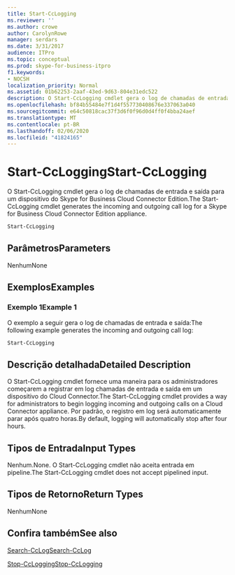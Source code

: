 ```yaml
---
title: Start-CcLogging
ms.reviewer: ''
ms.author: crowe
author: CarolynRowe
manager: serdars
ms.date: 3/31/2017
audience: ITPro
ms.topic: conceptual
ms.prod: skype-for-business-itpro
f1.keywords:
- NOCSH
localization_priority: Normal
ms.assetid: 01b62253-2aaf-43ed-9d63-804e31edc522
description: O Start-CcLogging cmdlet gera o log de chamadas de entrada e saída para um dispositivo do Skype for Business Cloud Connector Edition.
ms.openlocfilehash: bf84b55484e7f1d4f557730408676e337063a040
ms.sourcegitcommit: e64c50818cac37f3d6f0f96d0d4ff0f4bba24aef
ms.translationtype: MT
ms.contentlocale: pt-BR
ms.lasthandoff: 02/06/2020
ms.locfileid: "41824165"
---
```

# <a name="start-cclogging"></a><span data-ttu-id="a6c60-103">Start-CcLogging</span><span class="sxs-lookup"><span data-stu-id="a6c60-103">Start-CcLogging</span></span>
 
<span data-ttu-id="a6c60-104">O Start-CcLogging cmdlet gera o log de chamadas de entrada e saída para um dispositivo do Skype for Business Cloud Connector Edition.</span><span class="sxs-lookup"><span data-stu-id="a6c60-104">The Start-CcLogging cmdlet generates the incoming and outgoing call log for a Skype for Business Cloud Connector Edition appliance.</span></span> 
  
```powershell
Start-CcLogging
```

## <a name="parameters"></a><span data-ttu-id="a6c60-105">Parâmetros</span><span class="sxs-lookup"><span data-stu-id="a6c60-105">Parameters</span></span>

<span data-ttu-id="a6c60-106">Nenhum</span><span class="sxs-lookup"><span data-stu-id="a6c60-106">None</span></span>
  
## <a name="examples"></a><span data-ttu-id="a6c60-107">Exemplos</span><span class="sxs-lookup"><span data-stu-id="a6c60-107">Examples</span></span>
<span data-ttu-id="a6c60-108"><a name="Examples"> </a></span><span class="sxs-lookup"><span data-stu-id="a6c60-108"><a name="Examples"> </a></span></span>

### <a name="example-1"></a><span data-ttu-id="a6c60-109">Exemplo 1</span><span class="sxs-lookup"><span data-stu-id="a6c60-109">Example 1</span></span>

<span data-ttu-id="a6c60-110">O exemplo a seguir gera o log de chamadas de entrada e saída:</span><span class="sxs-lookup"><span data-stu-id="a6c60-110">The following example generates the incoming and outgoing call log:</span></span>
  
```powershell
Start-CcLogging
```

## <a name="detailed-description"></a><span data-ttu-id="a6c60-111">Descrição detalhada</span><span class="sxs-lookup"><span data-stu-id="a6c60-111">Detailed Description</span></span>
<span data-ttu-id="a6c60-112"><a name="DetailedDescription"> </a></span><span class="sxs-lookup"><span data-stu-id="a6c60-112"><a name="DetailedDescription"> </a></span></span>

<span data-ttu-id="a6c60-113">O Start-CcLogging cmdlet fornece uma maneira para os administradores começarem a registrar em log chamadas de entrada e saída em um dispositivo do Cloud Connector.</span><span class="sxs-lookup"><span data-stu-id="a6c60-113">The Start-CcLogging cmdlet provides a way for administrators to begin logging incoming and outgoing calls on a Cloud Connector appliance.</span></span> <span data-ttu-id="a6c60-114">Por padrão, o registro em log será automaticamente parar após quatro horas.</span><span class="sxs-lookup"><span data-stu-id="a6c60-114">By default, logging will automatically stop after four hours.</span></span>
  
## <a name="input-types"></a><span data-ttu-id="a6c60-115">Tipos de Entrada</span><span class="sxs-lookup"><span data-stu-id="a6c60-115">Input Types</span></span>
<span data-ttu-id="a6c60-116"><a name="InputTypes"> </a></span><span class="sxs-lookup"><span data-stu-id="a6c60-116"><a name="InputTypes"> </a></span></span>

<span data-ttu-id="a6c60-117">Nenhum.</span><span class="sxs-lookup"><span data-stu-id="a6c60-117">None.</span></span> <span data-ttu-id="a6c60-118">O Start-CcLogging cmdlet não aceita entrada em pipeline.</span><span class="sxs-lookup"><span data-stu-id="a6c60-118">The Start-CcLogging cmdlet does not accept pipelined input.</span></span>
  
## <a name="return-types"></a><span data-ttu-id="a6c60-119">Tipos de Retorno</span><span class="sxs-lookup"><span data-stu-id="a6c60-119">Return Types</span></span>
<span data-ttu-id="a6c60-120"><a name="ReturnTypes"> </a></span><span class="sxs-lookup"><span data-stu-id="a6c60-120"><a name="ReturnTypes"> </a></span></span>

<span data-ttu-id="a6c60-121">Nenhum</span><span class="sxs-lookup"><span data-stu-id="a6c60-121">None</span></span>
  
## <a name="see-also"></a><span data-ttu-id="a6c60-122">Confira também</span><span class="sxs-lookup"><span data-stu-id="a6c60-122">See also</span></span>
<span data-ttu-id="a6c60-123"><a name="ReturnTypes"> </a></span><span class="sxs-lookup"><span data-stu-id="a6c60-123"><a name="ReturnTypes"> </a></span></span>

[<span data-ttu-id="a6c60-124">Search-CcLog</span><span class="sxs-lookup"><span data-stu-id="a6c60-124">Search-CcLog</span></span>](search-cclog.md)
  
[<span data-ttu-id="a6c60-125">Stop-CcLogging</span><span class="sxs-lookup"><span data-stu-id="a6c60-125">Stop-CcLogging</span></span>](stop-cclogging.md)
  

